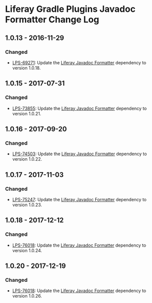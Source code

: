 # Liferay Gradle Plugins Javadoc Formatter Change Log

## 1.0.13 - 2016-11-29

### Changed
- [LPS-69271]: Update the [Liferay Javadoc Formatter] dependency to version
1.0.18.

## 1.0.15 - 2017-07-31

### Changed
- [LPS-73855]: Update the [Liferay Javadoc Formatter] dependency to version
1.0.21.

## 1.0.16 - 2017-09-20

### Changed
- [LPS-74503]: Update the [Liferay Javadoc Formatter] dependency to version
1.0.22.

## 1.0.17 - 2017-11-03

### Changed
- [LPS-75247]: Update the [Liferay Javadoc Formatter] dependency to version
1.0.23.

## 1.0.18 - 2017-12-12

### Changed
- [LPS-76018]: Update the [Liferay Javadoc Formatter] dependency to version
1.0.24.

## 1.0.20 - 2017-12-19

### Changed
- [LPS-76018]: Update the [Liferay Javadoc Formatter] dependency to version
1.0.26.

[Liferay Javadoc Formatter]: https://github.com/liferay/liferay-portal/tree/master/modules/util/javadoc-formatter
[LPS-69271]: https://issues.liferay.com/browse/LPS-69271
[LPS-73855]: https://issues.liferay.com/browse/LPS-73855
[LPS-74503]: https://issues.liferay.com/browse/LPS-74503
[LPS-75247]: https://issues.liferay.com/browse/LPS-75247
[LPS-76018]: https://issues.liferay.com/browse/LPS-76018
